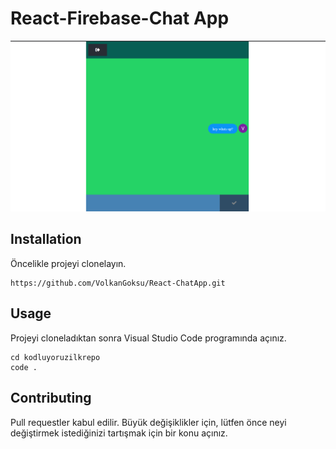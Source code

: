 # React-Firebase-Chat App

<img src = "./img/imgchat.png"/>

## Installation
Öncelikle projeyi clonelayın.
```
https://github.com/VolkanGoksu/React-ChatApp.git
```


## Usage

Projeyi cloneladıktan sonra Visual Studio Code programında açınız.


```
cd kodluyoruzilkrepo
code .
```

## Contributing

Pull requestler kabul edilir. Büyük değişiklikler için, lütfen önce neyi değiştirmek istediğinizi tartışmak için bir konu açınız.